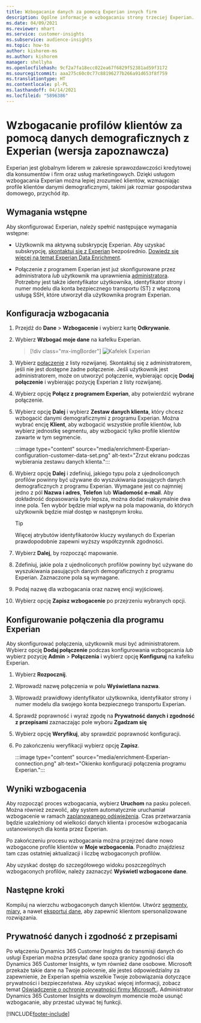 ```yaml
---
title: Wzbogacanie danych za pomocą Experian innych firm
description: Ogólne informacje o wzbogacaniu strony trzeciej Experian.
ms.date: 04/09/2021
ms.reviewer: mhart
ms.service: customer-insights
ms.subservice: audience-insights
ms.topic: how-to
author: kishorem-ms
ms.author: kishorem
manager: shellyha
ms.openlocfilehash: 9cf2a7fa18ecc022ea67f6829f52381ad59f3172
ms.sourcegitcommit: aaa275c60c0c77c88196277b266a91d653f8f759
ms.translationtype: HT
ms.contentlocale: pl-PL
ms.lasthandoff: 04/14/2021
ms.locfileid: "5896386"
---
```

# <a name="enrich-customer-profiles-with-demographics-from-experian-preview"></a>Wzbogacanie profilów klientów za pomocą danych demograficznych z Experian (wersja zapoznawcza)

Experian jest globalnym liderem w zakresie sprawozdawczości kredytowej dla konsumentów i firm oraz usług marketingowych. Dzięki usługom wzbogacania Experian można lepiej zrozumieć klientów, wzmacniając profile klientów danymi demograficznymi, takimi jak rozmiar gospodarstwa domowego, przychód itp.

## <a name="prerequisites"></a>Wymagania wstępne

Aby skonfigurować Experian, należy spełnić następujące wymagania wstępne:

- Użytkownik ma aktywną subskrypcję Experian. Aby uzyskać subskrypcję, [skontaktuj się z Experian](https://www.experian.com/marketing-services/contact) bezpośrednio. [Dowiedz się więcej na temat Experian Data Enrichment](https://www.experian.com/marketing-services/microsoft?cmpid=ems_web_mci_cdppage).

- Połączenie z programem Experian jest już skonfigurowane przez administratora *lub* użytkownik ma uprawnienia [administratora](permissions.md#administrator). Potrzebny jest także identyfikator użytkownika, identyfikator strony i numer modelu dla konta bezpiecznego transportu (ST) z włączoną usługą SSH, które utworzył dla użytkownika program Experian.

## <a name="configure-the-enrichment"></a>Konfiguracja wzbogacania

1. Przejdź do **Dane** > **Wzbogacenie** i wybierz kartę **Odkrywanie**.

1. Wybierz **Wzbogać moje dane** na kafelku Experian.

   > [!div class="mx-imgBorder"]
   > ![Kafelek Experian](media/experian-tile.png "Kafelek Experian")
   > 

1. Wybierz [połączenie](connections.md) z listy rozwijanej. Skontaktuj się z administratorem, jeśli nie jest dostępne żadne połączenie. Jeśli użytkownik jest administratorem, może on utworzyć połączenie, wybierając opcję **Dodaj połączenie** i wybierając pozycję Experian z listy rozwijanej. 

1. Wybierz opcję **Połącz z programem Experian**, aby potwierdzić wybrane połączenie.

1.  Wybierz opcję **Dalej** i wybierz **Zestaw danych klienta**, który chcesz wzbogacić danymi demograficznymi z programu Experian. Można wybrać encję **Klient**, aby wzbogacić wszystkie profile klientów, lub wybierz jednostkę segmentu, aby wzbogacić tylko profile klientów zawarte w tym segmencie.

    :::image type="content" source="media/enrichment-Experian-configuration-customer-data-set.png" alt-text="Zrzut ekranu podczas wybierania zestawu danych klienta.":::

1. Wybierz opcję **Dalej** i zdefiniuj, jakiego typu pola z ujednoliconych profilów powinny być używane do wyszukiwania pasujących danych demograficznych z programu Experian. Wymagane jest co najmniej jedno z pól **Nazwa i adres**, **Telefon** lub **Wiadomość e-mail**. Aby dokładność dopasowania było lepsza, można dodać maksymalnie dwa inne pola. Ten wybór będzie miał wpływ na pola mapowania, do których użytkownik będzie miał dostęp w następnym kroku.

    > [!TIP]
    > Więcej atrybutów identyfikatorów kluczy wysłanych do Experian prawdopodobnie zapewni wyższy współczynnik zgodności.

1. Wybierz **Dalej**, by rozpocząć mapowanie.

1. Zdefiniuj, jakie pola z ujednoliconych profilów powinny być używane do wyszukiwania pasujących danych demograficznych z programu Experian. Zaznaczone pola są wymagane.

1. Podaj nazwę dla wzbogacania oraz nazwę encji wyjściowej.

1. Wybierz opcję **Zapisz wzbogacenie** po przejrzeniu wybranych opcji.

## <a name="configure-the-connection-for-experian"></a>Konfigurowanie połączenia dla programu Experian 

Aby skonfigurować połączenia, użytkownik musi być administratorem. Wybierz opcję **Dodaj połączenie** podczas konfigurowania wzbogacania *lub* wybierz pozycję **Admin** > **Połączenia** i wybierz opcję **Konfiguruj** na kafelku Experian.

1. Wybierz **Rozpocznij**.

1. Wprowadź nazwę połączenia w polu **Wyświetlana nazwa**.

1. Wprowadź prawidłowy identyfikator użytkownika, identyfikator strony i numer modelu dla swojego konta bezpiecznego transportu Experian.

1. Sprawdź poprawność i wyraź zgodę na **Prywatność danych i zgodność z przepisami** zaznaczając pole wyboru **Zgadzam się**

1. Wybierz opcję **Weryfikuj**, aby sprawdzić poprawność konfiguracji.

1. Po zakończeniu weryfikacji wybierz opcję **Zapisz**.
   
   :::image type="content" source="media/enrichment-Experian-connection.png" alt-text="Okienko konfiguracji połączenia programu Experian.":::

## <a name="enrichment-results"></a>Wyniki wzbogacenia

Aby rozpocząć proces wzbogacania, wybierz **Uruchom** na pasku poleceń. Można również zezwolić, aby system automatycznie uruchamiał wzbogacenie w ramach [zaplanowanego odświeżenia](system.md#schedule-tab). Czas przetwarzania będzie uzależniony od wielkości danych klienta i procesów wzbogacania ustanowionych dla konta przez Experian.

Po zakończeniu procesu wzbogacania można przejrzeć dane nowo wzbogacone profile klientów w **Moje wzbogacenia**. Ponadto znajdziesz tam czas ostatniej aktualizacji i liczbę wzbogaconych profilów.

Aby uzyskać dostęp do szczegółowego widoku poszczególnych wzbogaconych profilów, należy zaznaczyć **Wyświetl wzbogacone dane**.

## <a name="next-steps"></a>Następne kroki

Kompiluj na wierzchu wzbogaconych danych klientów. Utwórz [segmenty](segments.md), [miary](measures.md), a nawet [eksportuj dane](export-destinations.md), aby zapewnić klientom spersonalizowane rozwiązania.

## <a name="data-privacy-and-compliance"></a>Prywatność danych i zgodność z przepisami

Po włączeniu Dynamics 365 Customer Insights do transmisji danych do usługi Experian można przesyłać dane spoza granicy zgodności dla Dynamics 365 Customer Insights, w tym również dane osobowe. Microsoft przekaże takie dane na Twoje polecenie, ale jesteś odpowiedzialny za zapewnienie, że Experian spełnia wszelkie Twoje zobowiązania dotyczące prywatności i bezpieczeństwa. Aby uzyskać więcej informacji, zobacz temat [Oświadczenie o ochronie prywatności firmy Microsoft.](https://go.microsoft.com/fwlink/?linkid=396732).
Administrator Dynamics 365 Customer Insights w dowolnym momencie może usunąć wzbogacanie, aby przestać używać tej funkcji.


[!INCLUDE[footer-include](../includes/footer-banner.md)]
